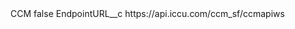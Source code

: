 <?xml version="1.0" encoding="UTF-8"?>
<CustomMetadata xmlns="http://soap.sforce.com/2006/04/metadata" xmlns:xsi="http://www.w3.org/2001/XMLSchema-instance" xmlns:xsd="http://www.w3.org/2001/XMLSchema">
    <label>CCM</label>
    <protected>false</protected>
    <values>
        <field>EndpointURL__c</field>
        <value xsi:type="xsd:string">https://api.iccu.com/ccm_sf/ccmapiws</value>
    </values>
</CustomMetadata>
